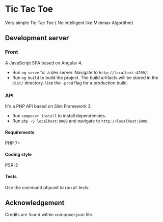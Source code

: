 # Tic Tac Toe

Very simple Tic Tac Toe ( No intelligent like Minimax Algorithm)

## Development server

### Front 
A JavaScript SPA based on Angular 4.
- Run `ng serve` for a dev server. Navigate to `http://localhost:4200/`. 
- Run `ng build` to build the project. The build artifacts will be stored in the `dist/` directory. Use the `-prod` flag for a production build.

### API 
It's a PHP API based on Slim Framework 3.
- Run `composer install` to install dependencies.
- Run `php -S localhost:8000` and navigate to `http://localhost:8000`. 

#### Requirements

PHP 7+

#### Coding style

PSR-2

#### Tests

Use the command phpunit to run all tests.


## Acknowledgement

Credits are found within composer.json file.

 
